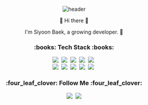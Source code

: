 
<div align="center">
  
![header](https://capsule-render.vercel.app/api?type=Waving&color=gradient&height=200&section=header&text=SiYoon%20Baek&fontSize=80&fontColor=fff&textalign=center)

<p>👋 Hi there 👋</p>
<p>I'm Siyoon Baek, a growing developer. 🌱</p>


<h3>:books: Tech Stack :books:</h3>
<p>
  <img src="https://img.shields.io/badge/HTML5-E34F26?style=flat-square&logo=HTML5&logoColor=white"/></a>&nbsp 
  <img src="https://img.shields.io/badge/css-1572B6?style=flat-square&logo=css3&logoColor=white"/></a>&nbsp
  <img src="https://img.shields.io/badge/Javascript-ffb13b?style=flat-square&logo=javascript&logoColor=white"/></a>&nbsp 
  <img src="https://img.shields.io/badge/react-61DAFB?style=flat-square&logo=react&logoColor=white"/></a>&nbsp
  <img src="https://img.shields.io/badge/TypeScript-3178C6?style=flat-square&logo=TypeScript&logoColor=white"/></a>&nbsp 
  <br>
  <img src="https://img.shields.io/badge/Java-007396?style=flat-square&logo=Java&logoColor=white"/></a>&nbsp 
  <img src="https://img.shields.io/badge/jquery-0769AD?style=flat-square&logo=jquery&logoColor=white"/></a>&nbsp 
  <img src="https://img.shields.io/badge/oracle-F80000?style=flat-square&logo=oracle&logoColor=white"/></a>&nbsp 
  <img src="https://img.shields.io/badge/spring-6DB33F?style=flat-square&logo=spring&logoColor=white"/></a>&nbsp 
  <img src="https://img.shields.io/badge/bootstrap-7952B3?style=flat-square&logo=bootstrap&logoColor=white"/></a>&nbsp 
</p>


<h3>:four_leaf_clover: Follow Me :four_leaf_clover:</h3>
<p>
  <a href="https://siyoonn.tistory.com"><img src="https://img.shields.io/badge/Velog-3DDC84?style=flat-square&logo=Blogger&logoColor=white&link=https://siyoonn.tistory.com"/></a>&nbsp
  <a href="tksemf2543@naver.com"><img src="https://img.shields.io/badge/Gmail-d14836?style=flat-square&logo=Gmail&logoColor=white&link=mailto:tksemf2543@naver.com"/></a>
</p>
</div>
